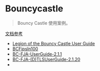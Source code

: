# Bouncycastle

> Bouncy Castle 使用案例。


[文档参考](https://downloads.bouncycastle.org/fips-java/docs/)

- [Legion of the Bouncy Castle User Guide](https://downloads.bouncycastle.org/fips-java/docs/Legion%20of%20the%20Bouncy%20Castle%20User%20Guide.pdf)
- [BCFipsIn100](https://downloads.bouncycastle.org/fips-java/docs/BCFipsIn100.pdf)
- [BC-FJA-UserGuide-2.1.1](https://downloads.bouncycastle.org/fips-java/docs/BC-FJA-UserGuide-2.1.1.pdf)
- [BC-FJA-(D)TLSUserGuide-2.1.20](https://downloads.bouncycastle.org/fips-java/docs/BC-FJA-%28D%29TLSUserGuide-2.1.20.pdf)
-
